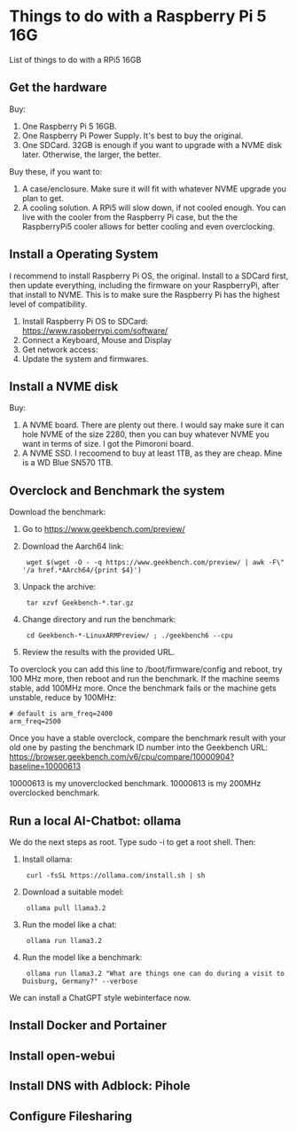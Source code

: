 # Things to do with a Raspberry Pi 5 16G

List of things to do with a RPi5 16GB

## Get the hardware

Buy:

1. One Raspberry Pi 5 16GB.
2. One Raspberry Pi Power Supply. It's best to buy the original.
3. One SDCard. 32GB is enough if you want to upgrade with a NVME disk later. Otherwise, the larger, the better.

Buy these, if you want to:

1. A case/enclosure. Make sure it will fit with whatever NVME upgrade you plan to get.
2. A cooling solution. A RPi5 will slow down, if not cooled enough. You can live with the cooler from the Raspberry Pi case, but the the RaspberryPi5 cooler allows for better cooling and even overclocking.

## Install a Operating System

I recommend to install Raspberry Pi OS, the original. Install to a SDCard first, then update everything, including the firmware on your RaspberryPi, after that install to NVME. This is to make sure the Raspberry Pi has the highest level of compatibility.

1. Install Raspberry Pi OS to SDCard: https://www.raspberrypi.com/software/
2. Connect a Keyboard, Mouse and Display
3. Get network access:
4. Update the system and firmwares.

## Install a NVME disk

Buy:

1. A NVME board. There are plenty out there. I would say make sure it can hole NVME of the size 2280, then you can buy whatever NVME you want in terms of size. I got the Pimoroni board.
2. A NVME SSD. I recoomend to buy at least 1TB, as they are cheap. Mine is a WD Blue SN570 1TB.

## Overclock and Benchmark the system

Download the benchmark:

1. Go to https://www.geekbench.com/preview/
2. Download the Aarch64 link:

        wget $(wget -O - -q https://www.geekbench.com/preview/ | awk -F\" '/a href.*AArch64/{print $4}')

3. Unpack the archive:

        tar xzvf Geekbench-*.tar.gz

4. Change directory and run the benchmark:

        cd Geekbench-*-LinuxARMPreview/ ; ./geekbench6 --cpu

5. Review the results with the provided URL.

To overclock you can add this line to /boot/firmware/config and reboot, try 100 MHz more, then reboot and run the benchmark. If the machine seems stable, add 100MHz more. Once the benchmark fails or the machine gets unstable, reduce by 100MHz:

    # default is arm_freq=2400
    arm_freq=2500

Once you have a stable overclock, compare the benchmark result with your old one by pasting the benchmark ID number into the Geekbench URL:
https://browser.geekbench.com/v6/cpu/compare/10000904?baseline=10000613

10000613 is my unoverclocked benchmark. 10000613 is my 200MHz overclocked benchmark.

## Run a local AI-Chatbot: ollama

We do the next steps as root. Type sudo -i to get a root shell. Then:

1. Install ollama:

        curl -fsSL https://ollama.com/install.sh | sh

2. Download a suitable model:

        ollama pull llama3.2

3. Run the model like a chat:

        ollama run llama3.2

4. Run the model like a benchmark:

        ollama run llama3.2 "What are things one can do during a visit to Duisburg, Germany?" --verbose

We can install a ChatGPT style webinterface now.

## Install Docker and Portainer

## Install open-webui

## Install DNS with Adblock: Pihole

## Configure Filesharing

